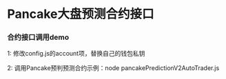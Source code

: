 # Pancake大盘预测合约接口

### 合约接口调用demo
1: 修改config.js的account项，替换自己的钱包私钥

2: 调用Pancake预判预测合约示例：node pancakePredictionV2AutoTrader.js
